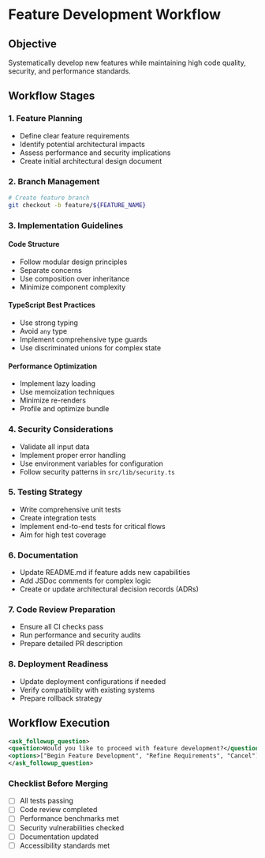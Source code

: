 # Feature Development Workflow

## Objective
Systematically develop new features while maintaining high code quality, security, and performance standards.

## Workflow Stages

### 1. Feature Planning
- Define clear feature requirements
- Identify potential architectural impacts
- Assess performance and security implications
- Create initial architectural design document

### 2. Branch Management
```bash
# Create feature branch
git checkout -b feature/${FEATURE_NAME}
```

### 3. Implementation Guidelines

#### Code Structure
- Follow modular design principles
- Separate concerns
- Use composition over inheritance
- Minimize component complexity

#### TypeScript Best Practices
- Use strong typing
- Avoid `any` type
- Implement comprehensive type guards
- Use discriminated unions for complex state

#### Performance Optimization
- Implement lazy loading
- Use memoization techniques
- Minimize re-renders
- Profile and optimize bundle

### 4. Security Considerations
- Validate all input data
- Implement proper error handling
- Use environment variables for configuration
- Follow security patterns in `src/lib/security.ts`

### 5. Testing Strategy
- Write comprehensive unit tests
- Create integration tests
- Implement end-to-end tests for critical flows
- Aim for high test coverage

### 6. Documentation
- Update README.md if feature adds new capabilities
- Add JSDoc comments for complex logic
- Create or update architectural decision records (ADRs)

### 7. Code Review Preparation
- Ensure all CI checks pass
- Run performance and security audits
- Prepare detailed PR description

### 8. Deployment Readiness
- Update deployment configurations if needed
- Verify compatibility with existing systems
- Prepare rollback strategy

## Workflow Execution
```xml
<ask_followup_question>
<question>Would you like to proceed with feature development?</question>
<options>["Begin Feature Development", "Refine Requirements", "Cancel"]</options>
</ask_followup_question>
```

### Checklist Before Merging
- [ ] All tests passing
- [ ] Code review completed
- [ ] Performance benchmarks met
- [ ] Security vulnerabilities checked
- [ ] Documentation updated
- [ ] Accessibility standards met
